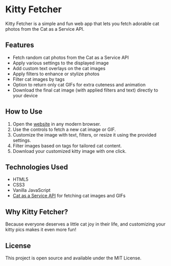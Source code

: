 # Kitty Fetcher

Kitty Fetcher is a simple and fun web app that lets you fetch adorable cat photos from the Cat as a Service API.

## Features

- Fetch random cat photos from the Cat as a Service API  
- Apply various settings to the displayed image  
- Add custom text overlays on the cat images  
- Apply filters to enhance or stylize photos
- Filter cat images by tags
- Option to return only cat GIFs for extra cuteness and animation  
- Download the final cat image (with applied filters and text) directly to your device  

## How to Use

1. Open the [website](https://ieaturanium238.github.io/Kitty-Fetcher/) in any modern browser.  
2. Use the controls to fetch a new cat image or GIF.  
3. Customize the image with text, filters, or resize it using the provided settings.  
4. Filter images based on tags for tailored cat content.  
5. Download your customized kitty image with one click.

## Technologies Used

- HTML5  
- CSS3  
- Vanilla JavaScript  
- [Cat as a Service API](https://cataas.com) for fetching cat images and GIFs

## Why Kitty Fetcher?

Because everyone deserves a little cat joy in their life, and customizing your kitty pics makes it even more fun!

## License

This project is open source and available under the MIT License.
